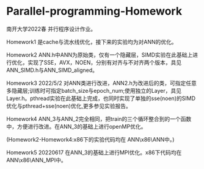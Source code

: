 # Parallel-programming-Homework
南开大学2022春 并行程序设计作业。

Homework1 是cache与流水线优化，接下来的实验均为对ANN的优化。

Homework2 ANN.h中ANN为原始类，仅有一个隐藏层，SIMD实验在此基础上进行优化，实现了SSE，AVX，NOEN，分别有对齐与不对齐两个版本，具见ANN_SIMD.h与ANN_SIMD_aligned。

Homework3 2022/5/2 对ANN类进行改进，ANN2.h为改进后的类，可指定任意多隐藏层;训练时可指定batch_size与epoch_num;使用独立的Layer，具见Layer.h。pthread实验在此基础上完成，也同时实现了单独的sse(noen)的SIMD优化与pthread+sse(noen)优化,更多参见实验报告。

Homework4 ANN_3与ANN_2完全相同，把train的三个循环整合到的一个函数中，方便进行改进。在ANN_3的基础上进行openMP优化。

(Homework2-Homework4:x86下的实验代码均在 ANN\x86\ANN中。)

Homework5 20220617 在ANN_3的基础上进行MPI优化。x86下代码均在 ANN\x86\ANN_MPI中。
